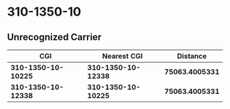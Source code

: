# 310-1350-10
## Unrecognized Carrier


| CGI | Nearest CGI | Distance |
|-----|-------------|----------|
| **310-1350-10-10225** | **310-1350-10-12338** | **75063.4005331** |
| **310-1350-10-12338** | **310-1350-10-10225** | **75063.4005331** |
